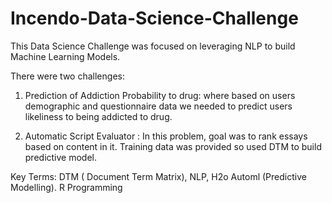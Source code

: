 # Incendo-Data-Science-Challenge

This Data Science Challenge was focused on leveraging NLP to build Machine Learning Models.

There were two challenges:

1.  Prediction of Addiction Probability to drug:  where based on users demographic and questionnaire data we needed to predict users likeliness to being addicted to drug.

2.  Automatic Script Evaluator : In this problem, goal was to rank essays based on content in it. Training data was provided so used DTM to build predictive model.

Key Terms: DTM  ( Document Term Matrix), NLP, H2o Automl (Predictive Modelling). R Programming

